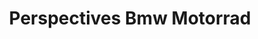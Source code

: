 ---
title: "Perspectives Bmw Motorrad"
url: /mouilleron-le-captif/perspectives-bmw-motorrad/
shop: moto
---